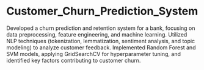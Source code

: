 # Customer_Churn_Prediction_System
 Developed a churn prediction and retention system for a bank, focusing on data preprocessing, feature engineering, and machine learning. Utilized NLP techniques (tokenization, lemmatization, sentiment analysis, and topic modeling) to analyze customer feedback. Implemented Random Forest and SVM models, applying GridSearchCV for hyperparameter tuning, and identified key factors contributing to customer churn.
